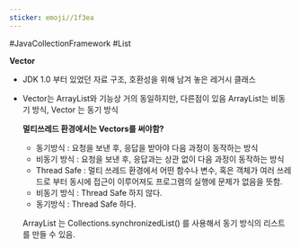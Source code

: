 ```yaml
---
sticker: emoji//1f3ea
---
```

#JavaCollectionFramework #List

**Vector**
* JDK 1.0 부터 있었던 자료 구조, 호환성을 위해 남겨 놓은 레거시 클래스
* Vector는 ArrayList와 기능상 거의 동일하지만, 다른점이 있음
	ArrayList는 비동기 방식, Vector 는 동기 방식
	
	**멀티쓰레드 환경에서는 Vectors를 써야함?**
	* 동기방식 : 요청을 보낸 후, 응답을 받아야 다음 과정이 동작하는 방식
	* 비동기 방식 : 요청을 보낸 후, 응답과는 상관 없이 다음 과정이 동작하는 방식
	* Thread Safe : 멀티 쓰레드 환경에서 어떤 함수나 변수, 혹은 객체가 여러 쓰레드로 부터 동시에 접근이 이루어져도 프로그램의 실행에 문제가 없음을 뜻함.
	* 비동기 방식 : Thread Safe 하지 않다.
	* 동기방식 : Thread Safe 하다.
	  
	ArrayList 는 Collections.synchronizedList() 를 사용해서 동기 방식의 리스트를 만들 수 있음.